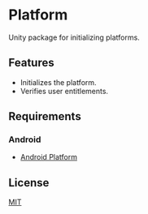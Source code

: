 # Platform

Unity package for initializing platforms.

## Features
* Initializes the platform.
* Verifies user entitlements.

## Requirements

### Android
* [Android Platform](https://github.com/DreadedKane/platform-android)

## License
[MIT](https://choosealicense.com/licenses/mit)
